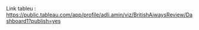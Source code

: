 Link tableu : https://public.tableau.com/app/profile/adli.amin/viz/BritishAiwaysReview/Dashboard1?publish=yes

